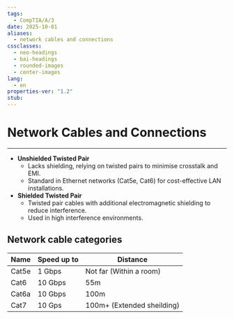 ```yaml
---
tags:
  - CompTIA/A/3
date: 2025-10-01
aliases:
  - network cables and connections
cssclasses:
  - neo-headings
  - bai-headings
  - rounded-images
  - center-images
lang:
  - en
properties-ver: "1.2"
stub:
---
```

# Network Cables and Connections

***

- **Unshielded Twisted Pair**
    - Lacks shielding, relying on twisted pairs to minimise crosstalk and EMI.
    - Standard in Ethernet networks (Cat5e, Cat6) for cost-effective LAN installations.
- **Shielded Twisted Pair**
    - Twisted pair cables with additional electromagnetic shielding to reduce interference.
    - Used in high interference environments.
## Network cable categories
| Name  | Speed up to | Distance                   |
| ----- | ----------- | -------------------------- |
| Cat5e | 1 Gbps      | Not far (Within a room)    |
| Cat6  | 10 Gbps     | 55m                        |
| Cat6a | 10 Gbps     | 100m                       |
| Cat7  | 10 Gps      | 100m+ (Extended sheilding) |
